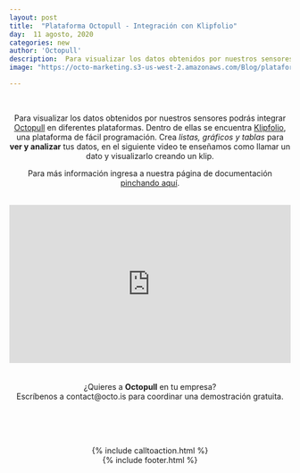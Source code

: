```yaml
---
layout: post
title:  "Plataforma Octopull - Integración con Klipfolio"
day:  11 agosto, 2020
categories: new
author: 'Octopull'
description:  Para visualizar los datos obtenidos por nuestros sensores podrás integrar Octopull en diferentes plataformas. Dentro de ellas se encuentra Klipfolio...
image: "https://octo-marketing.s3-us-west-2.amazonaws.com/Blog/plataforma-octopull.png"

---
```




<div class="row post-text text-center" style="text-align: center;">
    <div class="col-md-1"></div>
    <div class="col-md-9">
    <br>
    <p>Para visualizar los datos obtenidos por nuestros sensores podrás integrar <a href="https://octopull.cl/index.html" target="_blank">Octopull</a> en diferentes plataformas.
    Dentro de ellas se encuentra <a href="https://www.klipfolio.com/" target="_blank">Klipfolio</a>, una plataforma de fácil programación. Crea <i>listas, gráficos y tablas</i> para <b>ver y analizar</b> tus datos, en el siguiente video te enseñamos como llamar un dato y visualizarlo creando un klip.</p> 
    <p>Para más información ingresa a nuestra página de documentación <a href="https://docs.octopull.cl/api-integrations.html#api-integrations" target="_blank">pinchando aquí</a>.</p><br>
    <style>.embed-container { position: relative; padding-bottom: 56.25%; height: 0; overflow: hidden; max-width: 100%; } .embed-container iframe, .embed-container object, .embed-container embed { position: absolute; top: 0; left: 0; width: 100%; height: 100%; }</style><div class='embed-container'>
    <iframe src="https://www.youtube.com/embed/V9KKkDzwO5o" frameborder="0" allow="accelerometer; autoplay; encrypted-media; gyroscope; picture-in-picture" allowfullscreen></iframe></div>
    <br>  <br>
    ¿Quieres a <b>Octopull</b> en tu empresa?<br> Escríbenos a <a ref="mailto:contact@octo.is">contact@octo.is</a> para coordinar una demostración gratuita.
    <div style="margin-top: 80px;">{% include calltoaction.html %}</div>
    {% include footer.html %}
    <div class="col-md-3">
    </div>
    
